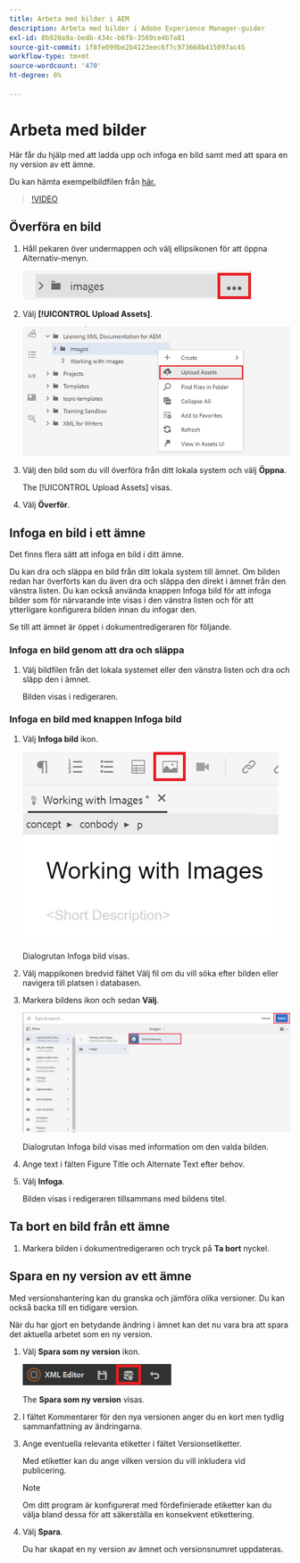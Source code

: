 ```yaml
---
title: Arbeta med bilder i AEM
description: Arbeta med bilder i Adobe Experience Manager-guider
exl-id: 8b920a9a-bedb-434c-b6fb-3569ce4b7a81
source-git-commit: 1f8fe099be2b4123eec6f7c973668b415097ac45
workflow-type: tm+mt
source-wordcount: '470'
ht-degree: 0%

---
```


# Arbeta med bilder

Här får du hjälp med att ladda upp och infoga en bild samt med att spara en ny version av ett ämne.

Du kan hämta exempelbildfilen från [här.](assets/working-with-images/SignInScreen.png)

>[!VIDEO](https://video.tv.adobe.com/v/336661?quality=12&learn=on)

## Överföra en bild

1. Håll pekaren över undermappen och välj ellipsikonen för att öppna Alternativ-menyn.

   ![Ellipsikon](images/lesson-4/ellipses.png)

1. Välj **[!UICONTROL Upload Assets]**.

   ![Överför resurser](images/lesson-4/upload-assets.png)

1. Välj den bild som du vill överföra från ditt lokala system och välj **Öppna**.

   The [!UICONTROL Upload Assets] visas.

1. Välj **Överför**.

## Infoga en bild i ett ämne

Det finns flera sätt att infoga en bild i ditt ämne.

Du kan dra och släppa en bild från ditt lokala system till ämnet. Om bilden redan har överförts kan du även dra och släppa den direkt i ämnet från den vänstra listen. Du kan också använda knappen Infoga bild för att infoga bilder som för närvarande inte visas i den vänstra listen och för att ytterligare konfigurera bilden innan du infogar den.

Se till att ämnet är öppet i dokumentredigeraren för följande.

### Infoga en bild genom att dra och släppa

1. Välj bildfilen från det lokala systemet eller den vänstra listen och dra och släpp den i ämnet.

   Bilden visas i redigeraren.

### Infoga en bild med knappen Infoga bild

1. Välj **Infoga bild** ikon.

   ![Ikonen Infoga bild](images/lesson-4/insert-image.png)

   Dialogrutan Infoga bild visas.

1. Välj mappikonen bredvid fältet Välj fil om du vill söka efter bilden eller navigera till platsen i databasen.
1. Markera bildens ikon och sedan **Välj**.

   ![Välj bild](images/lesson-4/select-image-with-markings.png)

   Dialogrutan Infoga bild visas med information om den valda bilden.

1. Ange text i fälten Figure Title och Alternate Text efter behov.
1. Välj **Infoga**.

   Bilden visas i redigeraren tillsammans med bildens titel.

## Ta bort en bild från ett ämne

1. Markera bilden i dokumentredigeraren och tryck på **Ta bort** nyckel.

## Spara en ny version av ett ämne

Med versionshantering kan du granska och jämföra olika versioner. Du kan också backa till en tidigare version.

När du har gjort en betydande ändring i ämnet kan det nu vara bra att spara det aktuella arbetet som en ny version.

1. Välj **Spara som ny version** ikon.

   ![Ikonen Spara som ny version](images/common/save-as-new-version.png)

   The **Spara som ny version** visas.

1. I fältet Kommentarer för den nya versionen anger du en kort men tydlig sammanfattning av ändringarna.
1. Ange eventuella relevanta etiketter i fältet Versionsetiketter.

   Med etiketter kan du ange vilken version du vill inkludera vid publicering.

   >[!NOTE]
   > 
   > Om ditt program är konfigurerat med fördefinierade etiketter kan du välja bland dessa för att säkerställa en konsekvent etikettering.

1. Välj **Spara**.

   Du har skapat en ny version av ämnet och versionsnumret uppdateras.
